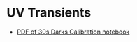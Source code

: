 # UV Transients

* [PDF of 30s Darks Calibration notebook](./analyses/30s_darks/30s_darks-calibration.pdf?v=2024-06-14)
